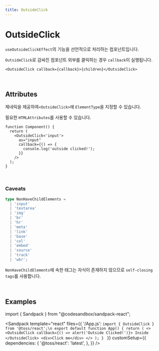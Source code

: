 ```yaml
---
title: OutsideClick
---
```


# OutsideClick

`useOutsideClickEffect`의 기능을 선언적으로 처리하는 컴포넌트입니다.

`OutsideClick`로 감싸진 컴포넌트 외부를 클릭하는 경우 `callback`이 실행됩니다.

```tsx
<OutsideClick callback={callback}>{children}</OutsideClick>
```

<br/>

## Attributes

제네릭을 제공하여`<OutsideClick>`에 `ElementType`을 지정할 수 있습니다.

필요한 `HTMLAttributes`를 사용할 수 있습니다.

```tsx
function Component() {
  return (
    <OutsideClick<'input'>
      as="input"
      callback={() => {
        console.log('outside clicked!');
      }}
    />
  );
}
```

<br/>

### Caveats

```ts
type NonHaveChildElements =
  | 'input'
  | 'textarea'
  | 'img'
  | 'br'
  | 'hr'
  | 'meta'
  | 'link'
  | 'base'
  | 'col'
  | 'embed'
  | 'source'
  | 'track'
  | 'wbr';
```

`NonHaveChildElements`에 속한 태그는 자식이 존재하지 않으므로 `self-closing tags`를 사용합니다.

<br/>

## Examples

import { Sandpack } from "@codesandbox/sandpack-react";

<!-- prettier-ignore -->
<Sandpack
  template="react"
  files={{
    '/App.js': `import { OutsideClick } from '@toss/react';\n
export default function App() {
  return (
    <>
      <OutsideClick callback={() => alert('Outside Clicked!')}>
        Inside
      </OutsideClick>
      <div>Click me</div>
    </>
  );
}
`
  }}
  customSetup={{
    dependencies: {
      '@toss/react': 'latest',
    },
  }}
/>

